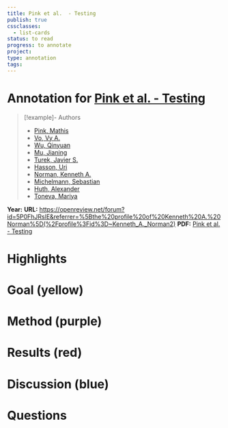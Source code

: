 ```yaml
---
title: Pink et al.  - Testing
publish: true
cssclasses:
  - list-cards
status: to read
progress: to annotate
project:
type: annotation
tags:
---
```

# Annotation for [Pink et al.  - Testing](Papers/References/Pink%20et%20al.%20%20-%20Testing)

> [!example]- Authors
> - [Pink, Mathis](Papers/People/Pink%20Mathis)
> - [Vo, Vy A.](Papers/People/Vo%20Vy%20A.)
> - [Wu, Qinyuan](Papers/People/Wu%20Qinyuan)
> - [Mu, Jianing](Papers/People/Mu%20Jianing)
> - [Turek, Javier S.](Papers/People/Turek%20Javier%20S.)
> - [Hasson, Uri](Papers/People/Hasson%20Uri)
> - [Norman, Kenneth A.](Papers/People/Norman%20Kenneth%20A.)
> - [Michelmann, Sebastian](Papers/People/Michelmann%20Sebastian)
> - [Huth, Alexander](Papers/People/Huth%20Alexander)
> - [Toneva, Mariya](Papers/People/Toneva%20Mariya)

**Year:** 
**URL:** https://openreview.net/forum?id=5P0FhJRslE&referrer=%5Bthe%20profile%20of%20Kenneth%20A.%20Norman%5D(%2Fprofile%3Fid%3D~Kenneth_A._Norman2)
**PDF:** [Pink et al.  - Testing](Papers/PDFs/Pink%20et%20al.%20%20-%20Testing%20Memory%20Capabilities%20in%20Large%20Language%20Models%20with%20the.pdf)

# Highlights


# Goal (yellow)


# Method (purple)


# Results (red)


# Discussion (blue)


# Questions


